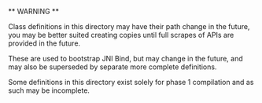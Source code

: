 ** WARNING **

Class definitions in this directory may have their path change in the future, you may be better suited creating copies until full scrapes of APIs are provided in the future.

These are used to bootstrap JNI Bind, but may change in the future, and may also be superseded by separate more complete definitions.

Some definitions in this directory exist solely for phase 1 compilation and as such may be incomplete.

